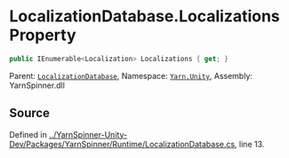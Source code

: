 # LocalizationDatabase.Localizations Property


```csharp
public IEnumerable<Localization> Localizations { get; }
```



<div class="class-metadata">

Parent: [`LocalizationDatabase`](/api/csharp/yarn.unity/localizationdatabase.md), Namespace: [`Yarn.Unity`](/api/csharp/yarn.unity/README.md), Assembly: YarnSpinner.dll
</div>

## Source
Defined in [../YarnSpinner-Unity-Dev/Packages/YarnSpinner/Runtime/LocalizationDatabase.cs](https://github.com/YarnSpinnerTool/YarnSpinner-Unity//blob/develop/Runtime/LocalizationDatabase.cs#L13), line 13.
